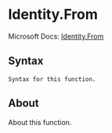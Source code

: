 ---
---

# Identity.From

Microsoft Docs: [Identity.From](https://docs.microsoft.com/en-us/powerquery-m/identity-from)

## Syntax

```
Syntax for this function.
```

## About

About this function.

